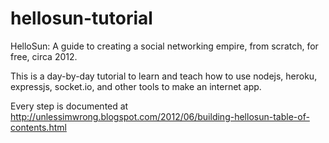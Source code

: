 hellosun-tutorial
=================

HelloSun: A guide to creating a social networking empire, from scratch, for free, circa 2012.

This is a day-by-day tutorial to learn and teach how to use nodejs, heroku, expressjs, socket.io, and other tools to make an internet app.

Every step is documented at http://unlessimwrong.blogspot.com/2012/06/building-hellosun-table-of-contents.html
